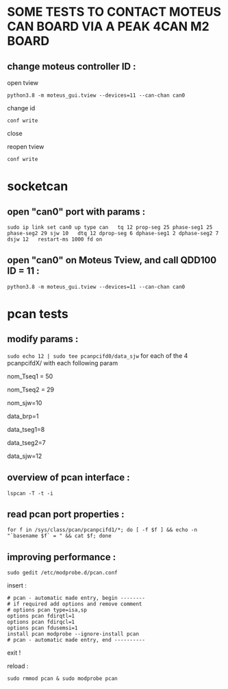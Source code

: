 # SOME TESTS TO CONTACT MOTEUS CAN BOARD VIA A PEAK 4CAN M2 BOARD

change moteus controller ID :
-------------------------------

open tview

```python3.8 -m moteus_gui.tview --devices=11 --can-chan can0```


change id

``` conf write  ```

close

reopen tview

``` conf write  ```

# socketcan

open "can0" port with params :
------------------------------
```
sudo ip link set can0 up type can   tq 12 prop-seg 25 phase-seg1 25 phase-seg2 29 sjw 10   dtq 12 dprop-seg 6 dphase-seg1 2 dphase-seg2 7 dsjw 12   restart-ms 1000 fd on
```

open "can0" on Moteus Tview, and call QDD100 ID = 11 :
------------------------------------------------------
```python3.8 -m moteus_gui.tview --devices=11 --can-chan can0```


# pcan tests

modify params :
---------------
``` sudo echo 12 | sudo tee pcanpcifd0/data_sjw ```
for each of the 4 pcanpcifdX/  with each following param


nom_Tseq1 = 50


nom_Tseq2 = 29


nom_sjw=10


data_brp=1


data_tseg1=8


data_tseg2=7


data_sjw=12

overview of pcan interface :
----------------------------
```lspcan -T -t -i```

read pcan port properties :
---------------------------
```for f in /sys/class/pcan/pcanpcifd1/*; do [ -f $f ] && echo -n "`basename $f` = " && cat $f; done```

improving performance :
-----------------------
```sudo gedit /etc/modprobe.d/pcan.conf```

insert :
```
# pcan - automatic made entry, begin --------
# if required add options and remove comment
# options pcan type=isa,sp
options pcan fdirqtl=1
options pcan fdirqcl=1
options pcan fdusemsi=1
install pcan modprobe --ignore-install pcan
# pcan - automatic made entry, end ----------
```
exit !

reload :

```
sudo rmmod pcan & sudo modprobe pcan
```


